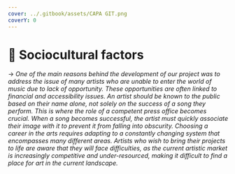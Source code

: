```yaml
---
cover: ../.gitbook/assets/CAPA GIT.png
coverY: 0
---
```


# 🎵 Sociocultural factors

\-> _One of the main reasons behind the development of our project was to address the issue of many artists who are unable to enter the world of music due to lack of opportunity. These opportunities are often linked to financial and accessibility issues. An artist should be known to the public based on their name alone, not solely on the success of a song they perform. This is where the role of a competent press office becomes crucial. When a song becomes successful, the artist must quickly associate their image with it to prevent it from falling into obscurity. Choosing a career in the arts requires adapting to a constantly changing system that encompasses many different areas. Artists who wish to bring their projects to life are aware that they will face difficulties, as the current artistic market is increasingly competitive and under-resourced, making it difficult to find a place for art in the current landscape._
